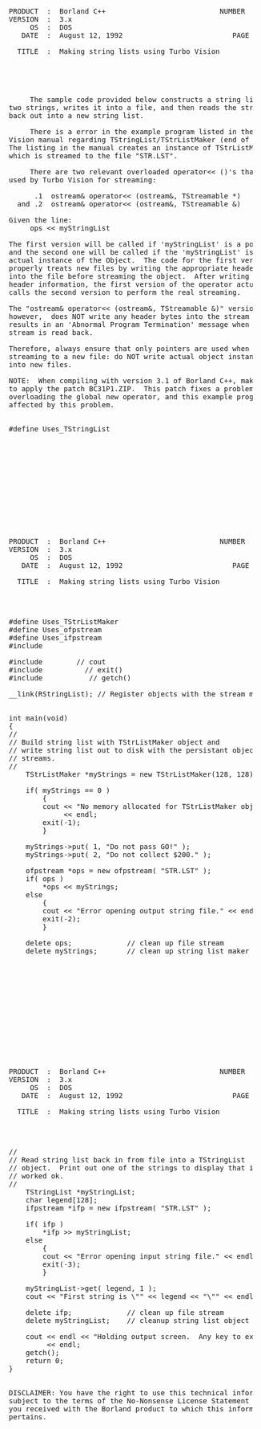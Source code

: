 <pre>






  PRODUCT  :  Borland C++                           NUMBER  :  1013
  VERSION  :  3.x
       OS  :  DOS
     DATE  :  August 12, 1992                          PAGE  :  1/3

    TITLE  :  Making string lists using Turbo Vision





       The sample code provided below constructs a string list with
  two strings, writes it into a file, and then reads the strings
  back out into a new string list.

       There is a error in the example program listed in the Turbo
  Vision manual regarding TStringList/TStrListMaker (end of Ch.9).
  The listing in the manual creates an instance of TStrListMaker
  which is streamed to the file "STR.LST".

       There are two relevant overloaded operator<< ()'s that are
  used by Turbo Vision for streaming:

        .1  ostream& operator<< (ostream&, TStreamable *)
    and .2  ostream& operator<< (ostream&, TStreamable &)

  Given the line:
       ops << myStringList

  The first version will be called if 'myStringList' is a pointer,
  and the second one will be called if the 'myStringList' is an
  actual instance of the Object.  The code for the first version
  properly treats new files by writing the appropriate header byte
  into the file before streaming the object.  After writing the
  header information, the first version of the operator actually
  calls the second version to perform the real streaming.

  The "ostream& operator<< (ostream&, TStreamable &)" version,
  however,  does NOT write any header bytes into the stream which
  results in an 'Abnormal Program Termination' message when the
  stream is read back.

  Therefore, always ensure that only pointers are used when
  streaming to a new file: do NOT write actual object instances
  into new files.

  NOTE:  When compiling with version 3.1 of Borland C++, make sure
  to apply the patch BC31P1.ZIP.  This patch fixes a problem with
  overloading the global new operator, and this example program is
  affected by this problem.


  #define Uses_TStringList













  PRODUCT  :  Borland C++                           NUMBER  :  1013
  VERSION  :  3.x
       OS  :  DOS
     DATE  :  August 12, 1992                          PAGE  :  2/3

    TITLE  :  Making string lists using Turbo Vision




  #define Uses_TStrListMaker
  #define Uses_ofpstream
  #define Uses_ifpstream
  #include <tv.h>

  #include <iostream.h>       // cout
  #include <stdlib.h>         // exit()
  #include <conio.h>          // getch()

  __link(RStringList); // Register objects with the stream manager.


  int main(void)
  {
  //
  // Build string list with TStrListMaker object and
  // write string list out to disk with the persistant object
  // streams.
  //
      TStrListMaker *myStrings = new TStrListMaker(128, 128);

      if( myStrings == 0 )
          {
          cout << "No memory allocated for TStrListMaker object."
               << endl;
          exit(-1);
          }

      myStrings->put( 1, "Do not pass GO!" );
      myStrings->put( 2, "Do not collect $200." );

      ofpstream *ops = new ofpstream( "STR.LST" );
      if( ops )
          *ops << myStrings;
      else
          {
          cout << "Error opening output string file." << endl;
          exit(-2);
          }

      delete ops;             // clean up file stream
      delete myStrings;       // clean up string list maker object














  PRODUCT  :  Borland C++                           NUMBER  :  1013
  VERSION  :  3.x
       OS  :  DOS
     DATE  :  August 12, 1992                          PAGE  :  3/3

    TITLE  :  Making string lists using Turbo Vision




  //
  // Read string list back in from file into a TStringList
  // object.  Print out one of the strings to display that it
  // worked ok.
  //
      TStringList *myStringList;
      char legend[128];
      ifpstream *ifp = new ifpstream( "STR.LST" );

      if( ifp )
          *ifp >> myStringList;
      else
          {
          cout << "Error opening input string file." << endl;
          exit(-3);
          }

      myStringList->get( legend, 1 );
      cout << "First string is \"" << legend << "\"" << endl;

      delete ifp;             // clean up file stream
      delete myStringList;    // cleanup string list object

      cout << endl << "Holding output screen.  Any key to exit."
           << endl;
      getch();
      return 0;
  }


  DISCLAIMER: You have the right to use this technical information
  subject to the terms of the No-Nonsense License Statement that
  you received with the Borland product to which this information
  pertains.















</pre>
